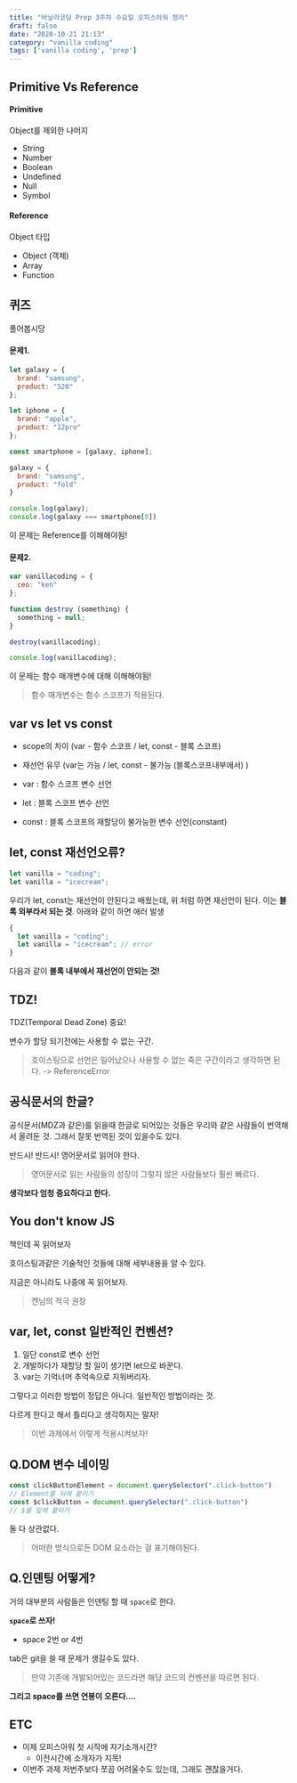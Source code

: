 ```yaml
---
title: "바닐라코딩 Prep 3주차 수요일 오피스아워 정리"
draft: false
date: "2020-10-21 21:13"
category: "vanilla coding"
tags: ['vanilla coding', 'prep']
---
```


## Primitive Vs Reference

#### Primitive

Object를 제외한 나머지

- String
- Number
- Boolean
- Undefined
- Null
- Symbol

#### Reference

Object 타입

- Object (객체)
- Array
- Function



## 퀴즈

풀어봅시당

#### 문제1.

```js
let galaxy = {
  brand: "samsung",
  product: "S20"
};

let iphone = {
  brand: "apple",
  product: "12pro"
};

const smartphone = [galaxy, iphone];

galaxy = {
  brand: "samsung",
  product: "fold"
}

console.log(galaxy); 
console.log(galaxy === smartphone[0])
```

이 문제는 Reference를 이해해야됨!



#### 문제2.

```js
var vanillacoding = {
  ceo: "ken"
};

function destroy (something) {
  something = null;
}

destroy(vanillacoding);

console.log(vanillacoding);
```

이 문제는 함수 매개변수에 대해 이해해야됨!

> 함수 매개변수는 함수 스코프가 적용된다.



## var vs let vs const

- scope의 차이 (var - 함수 스코프 / let, const - 블록 스코프)
- 재선언 유무 (var는 가능 / let, const - 불가능 (블록스코프내부에서) )



- var : 함수 스코프 변수 선언
- let : 블록 스코프 변수 선언
- const : 블록 스코프의 재할당이 불가능한 변수 선언(constant)



## let, const 재선언오류?

```js
let vanilla = "coding";
let vanilla = "icecream"; 
```

우리가 let, const는 재선언이 안된다고 배웠는데, 위 처럼 하면 재선언이 된다. 이는 **블록 외부라서 되는 것**.
아래와 같이 하면 애러 발생

```js
{
  let vanilla = "coding";
  let vanilla = "icecream"; // error
}
```

다음과 같이 **블록 내부에서 재선언이 안되는 것!**



## TDZ!

TDZ(Temporal Dead Zone) 중요!

변수가 할당 되기전에는 사용할 수 없는 구간.

> 호이스팅으로 선언은 일어났으나 사용할 수 없는 죽은 구간이라고 생각하면 된다. -> ReferenceError



## 공식문서의 한글?

공식문서(MDZ과 같은)를 읽을때 한글로 되어있는 것들은 우리와 같은 사람들이 번역해서 올려둔 것. 그래서 잘못 번역된 것이 있을수도 있다.

반드시! 반드시! 영어문서로 읽어야 한다.

> 영어문서로 읽는 사람들의 성장이 그렇지 않은 사람들보다 훨씬 빠르다.



**생각보다 엄청 중요하다고 한다.**



## You don't know JS

책인데 꼭 읽어보자

호이스팅과같은 기술적인 것들에 대해 세부내용을 알 수 있다.

지금은 아니라도 나중에 꼭 읽어보자.

> 켄님의 적극 권장



## var, let, const 일반적인 컨벤션?

1. 일단 const로 변수 선언
2. 개발하다가 재할당 할 일이 생기면 let으로 바꾼다.
3. var는 기억너머 추억속으로 지워버리자.

그렇다고 이러한 방법이 정답은 아니다. 일반적인 방법이라는 것.

다르게 한다고 해서 틀리다고 생각하지는 말자!

> 이번 과제에서 이렇게 적용시켜보자!



## Q.DOM 변수 네이밍

```js
const clickButtonElement = document.querySelector(".click-button")
// Element를 뒤에 붙이기
const $clickButton = document.querySelector(".click-button")
// $를 앞에 붙이기
```

둘 다 상관없다.

> 어떠한 방식으로든 DOM 요소라는 걸 표기해야된다.



## Q.인덴팅 어떻게?

거의 대부분의 사람들은 인덴팅 할 때 `space`로 한다.

**`space`로 쓰자!**

- space 2번 or 4번

tab은 git을 쓸 때 문제가 생길수도 있다.

> 만약 기존에 개발되어있는 코드라면 해당 코드의 컨벤션을 따르면 된다.



**그리고 space를 쓰면 연봉이 오른다....**



## ETC

- 이제 오피스아워 첫 시작에 자기소개시간?
  - 이전시간에 소개자가 지목!
- 이번주 과제 저번주보다 쪼끔 어려울수도 있는데, 그래도 괜찮을거다.